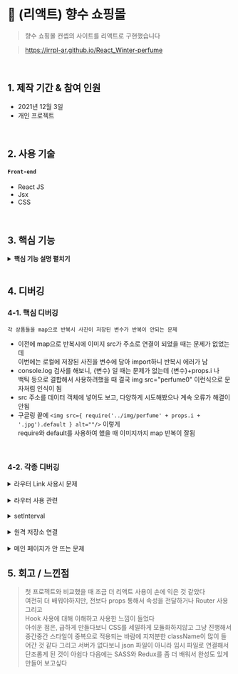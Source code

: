 # :pushpin: (리액트) 향수 쇼핑몰
>향수 쇼핑몰 컨셉의 사이트를 리액트로 구현했습니다

>https://irrpl-ar.github.io/React_Winter-perfume

</br>

## 1. 제작 기간 & 참여 인원
- 2021년 12월 3일
- 개인 프로젝트

</br>

## 2. 사용 기술
#### `Front-end`
  - React JS
  - Jsx
  - CSS

</br>

## 3. 핵심 기능

<details>
<summary><b>핵심 기능 설명 펼치기</b></summary>
<div markdown="1">

### SPA
- 쇼핑몰 컨셉으로 싱글 페이지 어플리케이션을 구현하였습니다   
- 맨 처음 메인 페이지와 캐러셀, 상품들이 뜨고 상단 메뉴바를 클릭하면   
 각 상품 소개 상세 페이지로 연결했습니다

### useState, useEffect
- useState와 useEffect를 사용하여 동적인 기능을 구현했습니다

</div>
</details>

</br>

## 4. 디버깅
### 4-1. 핵심 디버깅

```각 상품들을 map으로 반복시 사진이 저장된 변수가 반복이 안되는 문제```

* 이전에 map으로 반복시에 이미지 src가 주소로 연결이 되었을 때는 문제가 없었는데   
이번에는 로컬에 저장된 사진을 변수에 담아 import하니 반복시 에러가 남
* console.log 검사를 해보니, {변수} 일 때는 문제가 없는데 {변수}+props.i 나   
백틱 등으로 결합해서 사용하려했을 때 결국 img src="perfume0" 이런식으로 문자처럼 인식이 됨
* src 주소를 데이터 객체에 넣어도 보고, 다양하게 시도해봤으나 계속 오류가 해결이 안됨
* 구글링 끝에 ```<img src={ require('../img/perfume' + props.i + '.jpg').default } alt=""/>``` 이렇게   
require와 default를 사용하여 했을 때 이미지까지 map 반복이 잘됨

</br>


### 4-2. 각종 디버깅
<details>
<summary>라우터 Link 사용시 문제</summary>
<div markdown="1">

```
<span Link to ="/">Home </span>
```

* 실수로 span 태그 안에 Link 를 넣어서 작동 안됨
* ```<Link to ="/"> <span>Home </span> </Link>``` 로 해결

</details>

</br>

<details>
<summary>라우터 사용 관련</summary>
<div markdown="1">

* BrowserRouter 없이 바로 Switch, Route 등을 쓰니 사용할 수 없다는 에러
* BrowserRouter 추가 후 에러 해결

</details>
  
</br>

<details>
<summary>setInterval</summary>
<div markdown="1">

* setInterval을 useEffect 내에 넣어 'Best! 품절 임박' 문구를 주기적으로 깜빡이게 구현하려고함
* 에러가 계속 발생했고, useEffect 밖으로 빼서 사용하는 것도 고민해봤으나   
  구글링 했을 때 React의 기능적인 측면에서 setInterval이 부적합하다는 글이 있었음. 더 공부해봐야 할듯함
* 아쉬운대로 setTimeout으로 설정하고, 작동 초 수가 길기 때문에 안전 장치로 clearTimeout도 추가함

</details>
  
</br>

<details>
<summary>원격 저장소 연결</summary>
<div markdown="1">

* 빌드 파일 만든 후 github 배포하려했으나, 에러 메세지가 뜸
* package.json 파일에 homepage url은 연결했지만 git 원격 저장소 연결을 안함
* ```git remote add origin ~~~```으로 연결 후 재시도 했을 때 제대로 배포됨
  
</details>

</br>

<details>
<summary>메인 페이지가 안 뜨는 문제</summary>
<div markdown="1">

* 배포된 페이지를 봤을 때 HOME 을 누르면 메인 페이지가 뜨지만 접속 당시에는   
  상단 메뉴바 외에 아무 것도 뜨지 않음
* github page 배포는 원칙적으로 SPA를 지원하지 않아서 이와 같이 Router를 사용해서 배포했을 때   
  이런 문제가 자주 발생한다고함
* HashRouter로 바꿔주니 해결됨

</details>

## 5. 회고 / 느낀점
> 첫 프로젝트와 비교했을 때 조금 더 리액트 사용이 손에 익은 것 같았다   
  여전히 더 배워야하지만, 전보다 props 통해서 속성을 전달하거나 Router 사용 그리고   
  Hook 사용에 대해 이해하고 사용한 느낌이 들었다   
  아쉬운 점은, 급하게 만들다보니 CSS를 세밀하게 모듈화하지않고 그냥 진행해서   
  중간중간 스타일이 중복으로 적용되는 바람에 지저분한 className이 많이 들어간 것 같다
  그리고 서버가 없다보니 json 파일이 아니라 임시 파일로 연결해서 단조롭게 된 것이 아쉽다
  다음에는 SASS와 Redux를 좀 더 배워서 완성도 있게 만들어 보고싶다


